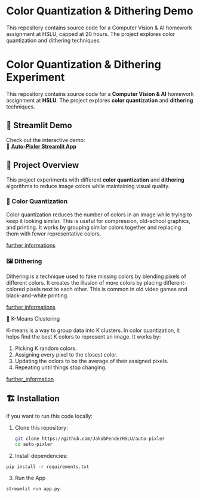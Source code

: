 # Color Quantization & Dithering Demo

This repository contains source code for a Computer Vision & AI homework assignment at HSLU, capped at 20 hours. The project explores color quantization and dithering techniques.

# Color Quantization & Dithering Experiment  

This repository contains source code for a **Computer Vision & AI** homework assignment at **HSLU**. The project explores **color quantization** and **dithering** techniques.  

## 🚀 Streamlit Demo  
Check out the interactive demo:  
🔗 **[Auto-Pixler Streamlit App](https://auto-pixler.streamlit.app)**  

## 📂 Project Overview  
This project experiments with different **color quantization** and **dithering** algorithms to reduce image colors while maintaining visual quality.

### 🎨 Color Quantization

Color quantization reduces the number of colors in an image while trying to keep it looking similar. This is useful for compression, old-school graphics, and printing. It works by grouping similar colors together and replacing them with fewer representative colors.  

[further informations](https://en.wikipedia.org/wiki/Color_quantization)

### 🖼️ Dithering

Dithering is a technique used to fake missing colors by blending pixels of different colors. It creates the illusion of more colors by placing different-colored pixels next to each other. This is common in old video games and black-and-white printing.


[further informations](https://en.wikipedia.org/wiki/Dither)


🔢 K-Means Clustering

K-means is a way to group data into K clusters. In color quantization, it helps find the best K colors to represent an image. It works by:

1. Picking K random colors.
2. Assigning every pixel to the closest color.
3. Updating the colors to be the average of their assigned pixels.
4. Repeating until things stop changing.

[further_information](https://en.wikipedia.org/wiki/K-means_clustering)


## 🏗️ Installation  
If you want to run this code locally:
1. Clone this repository:  
   ```bash
   git clone https://github.com/JakobFenderHSLU/auto-pixler
   cd auto-pixler
   ```
2. Install dependencies:
  ```
  pip install -r requirements.txt
  ```
3. Run the App
  ```bash
  streamlit run app.py
  ```


